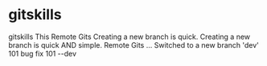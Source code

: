 # gitskills
gitskills
This Remote Gits
Creating a new branch is quick.
Creating a new branch is quick AND simple.
Remote Gits ...
Switched to a new branch 'dev' 101 bug fix 101 --dev
